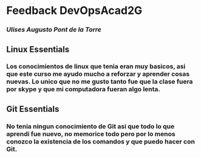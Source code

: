 # **Feedback DevOpsAcad2G**
### *Ulises Augusto Pont de la Torre*
## **Linux Essentials**
### Los conocimientos de linux que tenia eran muy basicos, asi que este curso me ayudo mucho a reforzar y aprender cosas nuevas. Lo unico que no me gusto tanto fue que la clase fuera por skype y que mi computadora fueran algo lenta.
## **Git Essentials**
### No tenia ningun conocimiento de Git asi que todo lo que aprendi fue nuevo, no memorice todo pero por lo menos conozco la existencia de los comandos y que puedo hacer con Git.
